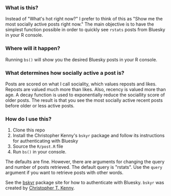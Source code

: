### What is this?
Instead of "What's hot right now?" I prefer to think of this as "Show me the most socially active posts right now." The main objective is to have the simplest function possible in order to quickly see `rstats` posts from Bluesky in your R console.

### Where will it happen?
Running `bs()` will show you the desired Bluesky posts in your R console.

### What determines how socially active a post is?
Posts are scored on what I call sociality, which values reposts and likes. Reposts are valued much more than likes. Also, recency is valued more than age. A decay function is used to exponentially reduce the sociallity score of older posts. The result is that you see the most socially active recent posts before older or less active posts.

### How do I use this?

1. Clone this repo
2. Install the Christopher Kenny's `bskyr` package and follow its instructions for authenticating with Bluesky
3. Source the `R/post.R` file
4. Run `bs()` in your console.

The defaults are fine. However, there are arguments for changing the query and number of posts retrieved. The default query is "rstats". Use the `query` argument if you want to retrieve posts with other words.

See the [bskyr](https://christophertkenny.com/bskyr/) package site for how to authenticate with Bluesky. `bskyr` was created by [Christopher T. Kenny](https://github.com/christopherkenny).
